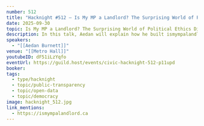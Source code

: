 ```yaml
---
number: 512
title: "Hacknight #512 – Is My MP a Landlord? The Surprising World of Political Ethics Disclosures"
date: 2025-09-30
topic: Is My MP a Landlord? The Surprising World of Political Ethics Disclosures
description: In this talk, Aedan will explain how he built ismympalandlord.ca - the most centralized repository of public ethics disclosures for all provincial and federal elected officials in Canada, and many of the surprising and unexpected things he learned in the process.
speakers:
  - "[[Aedan Burnett]]"
venue: "[[Metro Hall]]"
youtubeID: dF51iLzYqfo
eventUrl: https://guild.host/events/civic-hacknight-512-p11upd
booker:
tags:
  - type/hacknight
  - topic/public-transparency
  - topic/open-data
  - topic/democracy
image: hacknight_512.jpg
link_mentions:
  - https://ismympalandlord.ca
---
```

